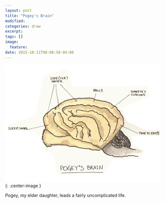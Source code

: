 ```yaml
---
layout: post
title: "Pogey's Brain"
modified:
categories: draw
excerpt:
tags: []
image:
  feature:
date: 2015-10-11T08:08:50-04:00
---
```


![](../../images/post_images/pogey_brain.png){: .center-image }

Pogey, my elder daughter, leads a fairly uncomplicated life. 
